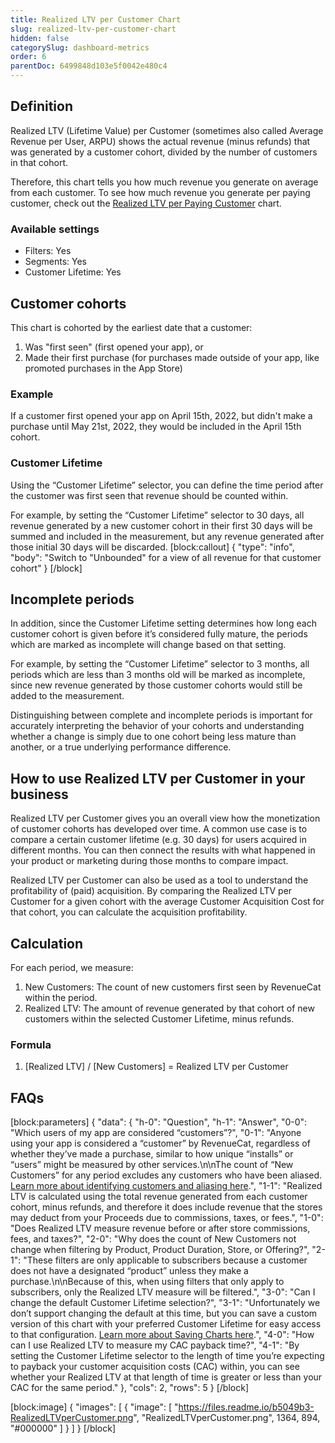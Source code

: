 ```yaml
---
title: Realized LTV per Customer Chart
slug: realized-ltv-per-customer-chart
hidden: false
categorySlug: dashboard-metrics
order: 6
parentDoc: 6499848d103e5f0042e480c4
---
```

## Definition
Realized LTV (Lifetime Value) per Customer (sometimes also called Average Revenue per User, ARPU) shows the actual revenue (minus refunds) that was generated by a customer cohort, divided by the number of customers in that cohort.

Therefore, this chart tells you how much revenue you generate on average from each customer. To see how much revenue you generate per paying customer, check out the [Realized LTV per Paying Customer](doc:realized-ltv-per-paying-customer-chart) chart.

### Available settings

* Filters: Yes
* Segments: Yes
* Customer Lifetime: Yes

## Customer cohorts
This chart is cohorted by the earliest date that a customer:

1. Was "first seen" (first opened your app), or
2. Made their first purchase (for purchases made outside of your app, like promoted purchases in the App Store)

### Example
If a customer first opened your app on April 15th, 2022, but didn't make a purchase until May 21st, 2022, they would be included in the April 15th cohort.

### Customer Lifetime
Using the “Customer Lifetime” selector, you can define the time period after the customer was first seen that revenue should be counted within.

For example, by setting the “Customer Lifetime” selector to 30 days, all revenue generated by a new customer cohort in their first 30 days will be summed and included in the measurement, but any revenue generated after those initial 30 days will be discarded.
[block:callout]
{
  "type": "info",
  "body": "Switch to \"Unbounded\" for a view of all revenue for that customer cohort"
}
[/block]

## Incomplete periods
In addition, since the Customer Lifetime setting determines how long each customer cohort is given before it’s considered fully mature, the periods which are marked as incomplete will change based on that setting.

For example, by setting the “Customer Lifetime” selector to 3 months, all periods which are less than 3 months old will be marked as incomplete, since new revenue generated by those customer cohorts would still be added to the measurement.

Distinguishing between complete and incomplete periods is important for accurately interpreting the behavior of your cohorts and understanding whether a change is simply due to one cohort being less mature than another, or a true underlying performance difference.

## How to use Realized LTV per Customer in your business
Realized LTV per Customer gives you an overall view how the monetization of customer cohorts has developed over time. A common use case is to compare a certain customer lifetime (e.g. 30 days) for users acquired in different months. You can then connect the results with what happened in your product or marketing during those months to compare impact.

Realized LTV per Customer can also be used as a tool to understand the profitability of (paid) acquisition. By comparing the Realized LTV per Customer for a given cohort with the average Customer Acquisition Cost for that cohort, you can calculate the acquisition profitability.

## Calculation
For each period, we measure:
1. New Customers: The count of new customers first seen by RevenueCat within the period.
2. Realized LTV: The amount of revenue generated by that cohort of new customers within the selected Customer Lifetime, minus refunds.

### Formula
1. [Realized LTV] / [New Customers] = Realized LTV per Customer

## FAQs
[block:parameters]
{
  "data": {
    "h-0": "Question",
    "h-1": "Answer",
    "0-0": "Which users of my app are considered “customers”?",
    "0-1": "Anyone using your app is considered a “customer” by RevenueCat, regardless of whether they’ve made a purchase, similar to how unique “installs” or “users” might be measured by other services.\n\nThe count of “New Customers” for any period excludes any customers who have been aliased. [Learn more about identifying customers and aliasing here](doc:user-ids).",
    "1-1": "Realized LTV is calculated using the total revenue generated from each customer cohort, minus refunds, and therefore it does include revenue that the stores may deduct from your Proceeds due to commissions, taxes, or fees.",
    "1-0": "Does Realized LTV measure revenue before or after store commissions, fees, and taxes?",
    "2-0": "Why does the count of New Customers not change when filtering by Product, Product Duration, Store, or Offering?",
    "2-1": "These filters are only applicable to subscribers because a customer does not have a designated “product” unless they make a purchase.\n\nBecause of this, when using filters that only apply to subscribers, only the Realized LTV measure will be filtered.",
    "3-0": "Can I change the default Customer Lifetime selection?",
    "3-1": "Unfortunately we don’t support changing the default at this time, but you can save a custom version of this chart with your preferred Customer Lifetime for easy access to that configuration. [Learn more about Saving Charts here](doc:charts).",
    "4-0": "How can I use Realized LTV to measure my CAC payback time?",
    "4-1": "By setting the Customer Lifetime selector to the length of time you’re expecting to payback your customer acquisition costs (CAC) within, you can see whether your Realized LTV at that length of time is greater or less than your CAC for the same period."
  },
  "cols": 2,
  "rows": 5
}
[/block]

[block:image]
{
  "images": [
    {
      "image": [
        "https://files.readme.io/b5049b3-RealizedLTVperCustomer.png",
        "RealizedLTVperCustomer.png",
        1364,
        894,
        "#000000"
      ]
    }
  ]
}
[/block]